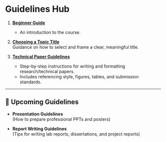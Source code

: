 # Guidelines Hub

1. **[Beginner Guide](Beginner_Guide.md)**  
   - An introduction to the course.      

2. **[Choosing a Topic Title](Choosing_a_topic.md)**  
   Guidance on how to select and frame a clear, meaningful title.
   
3. **[Technical Paper Guidelines](Technical_Paper_Guidelines.md)**  
   - Step-by-step instructions for writing and formatting research/technical papers.  
   - Includes referencing style, figures, tables, and submission standards.  

---

## 📝 Upcoming Guidelines

- **Presentation Guidelines**  
  (How to prepare professional PPTs and posters)  

- **Report Writing Guidelines**  
  (Tips for writing lab reports, dissertations, and project reports)  

